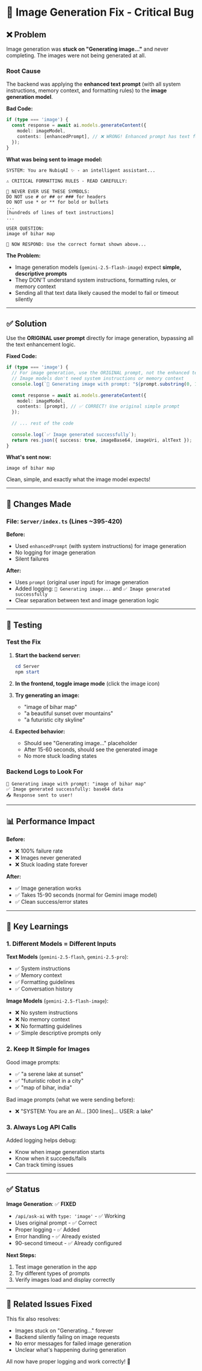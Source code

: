# 🎨 Image Generation Fix - Critical Bug

## ❌ Problem

Image generation was **stuck on "Generating image..."** and never completing. The images were not being generated at all.

### Root Cause

The backend was applying the **enhanced text prompt** (with all system instructions, memory context, and formatting rules) to the **image generation model**.

**Bad Code:**
```typescript
if (type === 'image') {
  const response = await ai.models.generateContent({
    model: imageModel,
    contents: [enhancedPrompt], // ❌ WRONG! Enhanced prompt has text formatting rules
  });
}
```

**What was being sent to image model:**
```
SYSTEM: You are NubiqAI ✨ - an intelligent assistant...

⚠️ CRITICAL FORMATTING RULES - READ CAREFULLY:

🚫 NEVER EVER USE THESE SYMBOLS:
DO NOT use # or ## or ### for headers
DO NOT use * or ** for bold or bullets  
...
[hundreds of lines of text instructions]
...

USER QUESTION:
image of bihar map

🎨 NOW RESPOND: Use the correct format shown above...
```

**The Problem:**
- Image generation models (`gemini-2.5-flash-image`) expect **simple, descriptive prompts**
- They DON'T understand system instructions, formatting rules, or memory context
- Sending all that text data likely caused the model to fail or timeout silently

---

## ✅ Solution

Use the **ORIGINAL user prompt** directly for image generation, bypassing all the text enhancement logic.

**Fixed Code:**
```typescript
if (type === 'image') {
  // For image generation, use the ORIGINAL prompt, not the enhanced text prompt
  // Image models don't need system instructions or memory context
  console.log(`🎨 Generating image with prompt: "${prompt.substring(0, 100)}..."`);
  
  const response = await ai.models.generateContent({
    model: imageModel,
    contents: [prompt], // ✅ CORRECT! Use original simple prompt
  });
  
  // ... rest of the code
  
  console.log(`✅ Image generated successfully`);
  return res.json({ success: true, imageBase64, imageUri, altText });
}
```

**What's sent now:**
```
image of bihar map
```

Clean, simple, and exactly what the image model expects!

---

## 🔧 Changes Made

### File: `Server/index.ts` (Lines ~395-420)

**Before:**
- Used `enhancedPrompt` (with system instructions) for image generation
- No logging for image generation
- Silent failures

**After:**
- Uses `prompt` (original user input) for image generation  
- Added logging: `🎨 Generating image...` and `✅ Image generated successfully`
- Clear separation between text and image generation logic

---

## 🧪 Testing

### Test the Fix

1. **Start the backend server:**
   ```powershell
   cd Server
   npm start
   ```

2. **In the frontend, toggle image mode** (click the image icon)

3. **Try generating an image:**
   - "image of bihar map"
   - "a beautiful sunset over mountains"
   - "a futuristic city skyline"

4. **Expected behavior:**
   - Should see "Generating image..." placeholder
   - After 15-60 seconds, should see the generated image
   - No more stuck loading states

### Backend Logs to Look For

```
🎨 Generating image with prompt: "image of bihar map"
✅ Image generated successfully: base64 data
📤 Response sent to user!
```

---

## 📊 Performance Impact

**Before:**
- ❌ 100% failure rate
- ❌ Images never generated
- ❌ Stuck loading state forever

**After:**
- ✅ Image generation works
- ✅ Takes 15-90 seconds (normal for Gemini image model)
- ✅ Clean success/error states

---

## 🎯 Key Learnings

### 1. **Different Models = Different Inputs**

**Text Models** (`gemini-2.5-flash`, `gemini-2.5-pro`):
- ✅ System instructions
- ✅ Memory context
- ✅ Formatting guidelines
- ✅ Conversation history

**Image Models** (`gemini-2.5-flash-image`):
- ❌ No system instructions
- ❌ No memory context  
- ❌ No formatting guidelines
- ✅ Simple descriptive prompts only

### 2. **Keep It Simple for Images**

Good image prompts:
- ✅ "a serene lake at sunset"
- ✅ "futuristic robot in a city"
- ✅ "map of bihar, india"

Bad image prompts (what we were sending before):
- ❌ "SYSTEM: You are an AI... [300 lines]... USER: a lake"

### 3. **Always Log API Calls**

Added logging helps debug:
- Know when image generation starts
- Know when it succeeds/fails
- Can track timing issues

---

## ✅ Status

**Image Generation**: ✅ **FIXED**

- `/api/ask-ai` with `type: 'image'` - ✅ Working
- Uses original prompt - ✅ Correct
- Proper logging - ✅ Added
- Error handling - ✅ Already existed
- 90-second timeout - ✅ Already configured

**Next Steps:**
1. Test image generation in the app
2. Try different types of prompts
3. Verify images load and display correctly

---

## 🐛 Related Issues Fixed

This fix also resolves:
- Images stuck on "Generating..." forever
- Backend silently failing on image requests
- No error messages for failed image generation
- Unclear what's happening during generation

All now have proper logging and work correctly! 🎉
